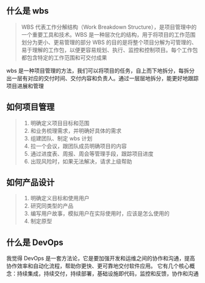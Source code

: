 
## 什么是 wbs
> WBS 代表工作分解结构（Work Breakdown Structure），是项目管理中的一个重要工具和技术。WBS 是一种层次化的结构，用于将项目的工作范围划分为更小、更易管理的部分
> WBS 的目的是将整个项目分解为可管理的、易于理解的工作包，以便更容易规划、执行、监控和控制项目。每个工作包都包含特定的工作范围和可交付成果

wbs 是一种项目管理的方法，我们可以将项目的任务，自上而下地拆分，每拆分出一层有对应的交付时间、交付内容和负责人。通过一层层地拆分，能更好地跟踪项目进展和管理

## 如何项目管理
> 1. 明确定义项目目标和范围
> 2. 和业务梳理需求，并明确好具体的需求
> 3. 组建团队、制定 wbs 计划
> 4. 拉一个会议，跟团队成员明确项目的内容
> 5. 通过进度表、周报、周会等管理手段，跟踪项目进度
> 6. 出现风险时，如果无法解决，请求上级帮助

## 如何产品设计
> 1. 明确定义目标和使用用户
> 2. 研究同类型的产品
> 3. 编写用户故事，模拟用户在实际使用时，应该是怎么使用的
> 4. 制定原型

## 什么是 DevOps
我觉得 DevOps 是一套方法论，它是要加强开发和运维之间的协作和沟通，提高协作效率和自动化流程，帮助你更快、更可靠地交付软件应用。
它有几个核心概念：持续集成，持续交付，持续部署，基础设施即代码，监控和反馈，协作和沟通

